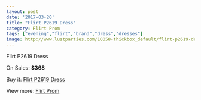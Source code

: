 ```yaml
---
layout: post
date: '2017-03-20'
title: "Flirt P2619 Dress"
category: Flirt Prom
tags: ["evening","flirt","brand","dress","dresses"]
image: http://www.lustparties.com/10058-thickbox_default/flirt-p2619-dress.jpg
---
```

Flirt P2619 Dress

On Sales: **$368**
<a href="https://www.lustparties.com/en/flirt-prom/3454-flirt-p2619-dress.html"><amp-img layout="responsive" width="600" height="600" src="//www.lustparties.com/10058-thickbox_default/flirt-p2619-dress.jpg" alt="Flirt P2619 Dress 0" /></a>
<a href="https://www.lustparties.com/en/flirt-prom/3454-flirt-p2619-dress.html"><amp-img layout="responsive" width="600" height="600" src="//www.lustparties.com/10062-thickbox_default/flirt-p2619-dress.jpg" alt="Flirt P2619 Dress 1" /></a>
<a href="https://www.lustparties.com/en/flirt-prom/3454-flirt-p2619-dress.html"><amp-img layout="responsive" width="600" height="600" src="//www.lustparties.com/10061-thickbox_default/flirt-p2619-dress.jpg" alt="Flirt P2619 Dress 2" /></a>
<a href="https://www.lustparties.com/en/flirt-prom/3454-flirt-p2619-dress.html"><amp-img layout="responsive" width="600" height="600" src="//www.lustparties.com/10060-thickbox_default/flirt-p2619-dress.jpg" alt="Flirt P2619 Dress 3" /></a>
<a href="https://www.lustparties.com/en/flirt-prom/3454-flirt-p2619-dress.html"><amp-img layout="responsive" width="600" height="600" src="//www.lustparties.com/10059-thickbox_default/flirt-p2619-dress.jpg" alt="Flirt P2619 Dress 4" /></a>

Buy it: [Flirt P2619 Dress](https://www.lustparties.com/en/flirt-prom/3454-flirt-p2619-dress.html "Flirt P2619 Dress")

View more: [Flirt Prom](https://www.lustparties.com/en/13-flirt-prom "Flirt Prom")